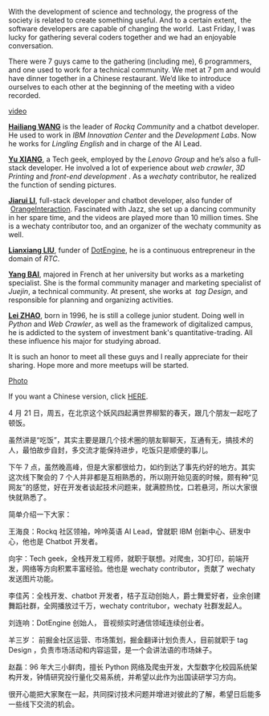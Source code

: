 With the development of science and technology, the progress of the society is related to create something useful. And to a certain extent,  the software developers are capable of changing the world.  Last Friday, I was lucky for gathering several coders together and we had an enjoyable conversation.

There were 7 guys came to the gathering (including me), 6 programmers, and one used to work for a technical community. We met at 7 pm and would have dinner together in a Chinese restaurant. We’d like to introduce ourselves to each other at the beginning of the meeting with a video recorded.

[video]()

**[Hailiang WANG](https://github.com/Samurais)** is the leader of *Rockq Community* and a chatbot developer. He used to work in *IBM Innovation Center* and the *Development Labs*. Now he works for *Lingling English* and in charge of the AI Lead.

**[Yu XIANG](https://github.com/mukaiu)**, a Tech geek, employed by the *Lenovo Group* and he’s also a full- stack developer. He involved a lot of experience about *web crawler*, *3D Printing* and *front-end development* . As a *wechaty* contributor, he realized the function of sending pictures.

**[Jiarui LI](https://github.com/lijiarui)**, full-stack developer and chatbot developer, also funder of  [OrangeInteraction](http://www.batorange.com/). Fascinated with Jazz, she set up a dancing community in her spare time, and the videos are played more than 10 million times. She is a wechaty contributor too, and an organizer of the wechaty community as well.

**[Lianxiang LIU](https://github.com/notedit)**, funder of [DotEngine](http://dot.cc), he is a continuous entrepreneur in the domain of *RTC*.

**[Yang BAI](https://github.com/antonia0912)**, majored in French at her university but works as a marketing specialist. She is the formal community manager and marketing specialist of *Juejin*, a technical community. At present, she works at  *tag Design*, and responsible for planning and organizing activities. 

**[Lei ZHAO](https://github.com/Jolly23)**, born in 1996, he is still a college junior student. Doing well in *Python* and *Web Crawler*, as well as the framework of digitalized campus, he is addicted to the system of investment bank's quantitative-trading. All these influence his major for studying abroad.

It is such an honor to meet all these guys and I really appreciate for their sharing. Hope more and more meetups will be started.

[Photo]()

If you want a Chinese version, click [HERE](). 

4 月 21 日，周五，在北京这个妖风四起满世界柳絮的春天，跟几个朋友一起吃了顿饭。

虽然讲是“吃饭”，其实主要是跟几个技术圈的朋友聊聊天，互通有无，搞技术的人，最怕故步自封，多交流才能保持进步，吃饭只是顺便的事儿。

下午 7 点，虽然晚高峰，但是大家都很给力，如约到达了事先约好的地方。其实这次线下聚会的 7 个人并非都是互相熟悉的，所以刚开始见面的时候，颇有种“见网友”的感觉，好在开发者谈起技术问题来，就满腔热忱，口若悬河，所以大家很快就熟悉了。

简单介绍一下大家：

王海良：Rockq 社区领袖，呤呤英语 AI Lead，曾就职 IBM 创新中心、研发中心，他也是 Chatbot 开发者。

向宇：Tech geek，全栈开发工程师，就职于联想。对爬虫，3D打印，前端开发，网络等方向积累丰富经验。他也是 wechaty contributor，贡献了 wechaty 发送图片功能。

李佳芮：全栈开发、chatbot 开发者，桔子互动创始人，爵士舞爱好者，业余创建舞蹈社群，全网播放过千万，wechaty contritubor，wechaty 社群发起人。

刘连响：DotEngine 创始人， 音视频实时通信领域连续创业者。

羊三岁： 前掘金社区运营、市场策划，掘金翻译计划负责人，目前就职于 tag Design ，负责市场活动和内容运营，是一个会讲法语的市场妹子。

赵磊：96 年大三小鲜肉，擅长 Python 网络及爬虫开发，大型数字化校园系统架构开发，钟情研究投行量化交易系统，并希望以此作为出国读研学习方向。

很开心能把大家聚在一起，共同探讨技术问题并增进对彼此的了解，希望日后能多一些线下交流的机会。

